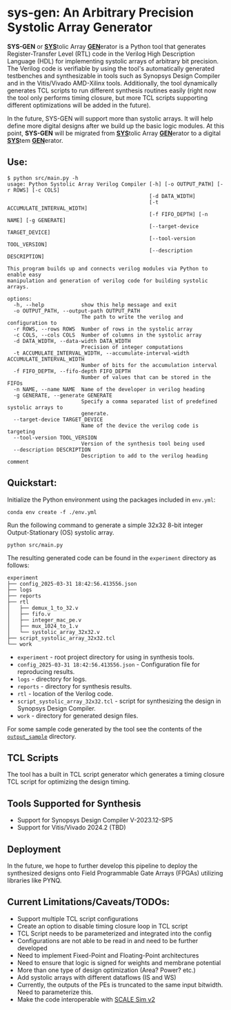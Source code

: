 # sys-gen: An Arbitrary Precision Systolic Array Generator

**SYS-GEN** or <ins>**SYS**</ins>tolic Array <ins>**GEN**</ins>erator is a Python tool that generates Register-Transfer Level (RTL) code in the Verilog High Description Language (HDL) for implementing systolic arrays of arbitrary bit precision. The Verilog code is verifiable by using the tool's automatically generated testbenches and synthesizable in tools such as Synopsys Design Compiler and in the Vitis/Vivado AMD-Xilinx tools. Additionally, the tool dynamically generates TCL scripts to run different synthesis routines easily (right now the tool only performs timing closure, but more TCL scripts supporting different optimizations will be added in the future).

In the future, SYS-GEN will support more than systolic arrays. It will help define more digital designs after we build up the basic logic modules. At this point, **SYS-GEN** will be migrated from <ins>**SYS**</ins>tolic Array <ins>**GEN**</ins>erator to a digital <ins>**SYS**</ins>tem <ins>**GEN**</ins>erator. 

## Use:

```
$ python src/main.py -h
usage: Python Systolic Array Verilog Compiler [-h] [-o OUTPUT_PATH] [-r ROWS] [-c COLS]
                                              [-d DATA_WIDTH]
                                              [-t ACCUMULATE_INTERVAL_WIDTH]
                                              [-f FIFO_DEPTH] [-n NAME] [-g GENERATE]
                                              [--target-device TARGET_DEVICE]
                                              [--tool-version TOOL_VERSION]
                                              [--description DESCRIPTION]

This program builds up and connects verilog modules via Python to enable easy
manipulation and generation of verilog code for building systolic arrays.

options:
  -h, --help            show this help message and exit
  -o OUTPUT_PATH, --output-path OUTPUT_PATH
                        The path to write the verilog and configuration to
  -r ROWS, --rows ROWS  Number of rows in the systolic array
  -c COLS, --cols COLS  Number of columns in the systolic array
  -d DATA_WIDTH, --data-width DATA_WIDTH
                        Precision of integer computations
  -t ACCUMULATE_INTERVAL_WIDTH, --accumulate-interval-width ACCUMULATE_INTERVAL_WIDTH
                        Number of bits for the accumulation interval
  -f FIFO_DEPTH, --fifo-depth FIFO_DEPTH
                        Number of values that can be stored in the FIFOs
  -n NAME, --name NAME  Name of the developer in verilog heading
  -g GENERATE, --generate GENERATE
                        Specify a comma separated list of predefined systolic arrays to
                        generate.
  --target-device TARGET_DEVICE
                        Name of the device the verilog code is targeting
  --tool-version TOOL_VERSION
                        Version of the synthesis tool being used
  --description DESCRIPTION
                        Description to add to the verilog heading comment
```

## Quickstart:

Initialize the Python environment using the packages included in `env.yml`:

```
conda env create -f ./env.yml
```

Run the following command to generate a simple 32x32 8-bit integer Output-Stationary (OS) systolic array.

```
python src/main.py
```

The resulting generated code can be found in the `experiment` directory as follows:

```
experiment
├── config_2025-03-31 18:42:56.413556.json
├── logs
├── reports
├── rtl
│   ├── demux_1_to_32.v
│   ├── fifo.v
│   ├── integer_mac_pe.v
│   ├── mux_1024_to_1.v
│   └── systolic_array_32x32.v
├── script_systolic_array_32x32.tcl
└── work
```

- `experiment` - root project directory for using in synthesis tools.
- `config_2025-03-31 18:42:56.413556.json` - Configuration file for reproducing results.
- `logs` - directory for logs.
- `reports` - directory for synthesis results.
- `rtl` - location of the Verilog code.
- `script_systolic_array_32x32.tcl` - script for synthesizing the design in Synopsys Design Compiler.
- `work` - directory for generated design files.

For some sample code generated by the tool see the contents of the [`output_sample`](output_sample/) directory.

## TCL Scripts

The tool has a built in TCL script generator which generates a timing closure TCL script for optimizing the design timing.

## Tools Supported for Synthesis

- Support for Synopsys Design Compiler V-2023.12-SP5
- Support for Vitis/Vivado 2024.2 (TBD)

## Deployment

In the future, we hope to further develop this pipeline to deploy the synthesized designs onto Field Programmable Gate Arrays (FPGAs) utilizing libraries like PYNQ.

## Current Limitations/Caveats/TODOs:

- Support multiple TCL script configurations
- Create an option to disable timing closure loop in TCL script
- TCL Script needs to be parameterized and integrated into the config
- Configurations are not able to be read in and need to be further developed
- Need to implement Fixed-Point and Floating-Point architectures
- Need to ensure that logic is signed for weights and membrane potential
- More than one type of design optimization (Area? Power? etc.)
- Add systolic arrays with different dataflows (IS and WS)
- Currently, the outputs of the PEs is truncated to the same input bitwidth. Need to parameterize this.
- Make the code interoperable with [SCALE Sim v2](https://github.com/scalesim-project/scale-sim-v2)
